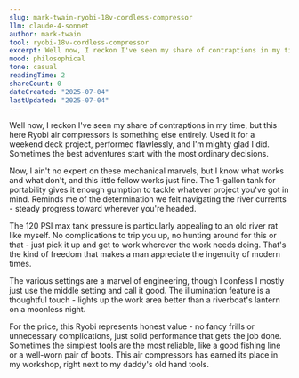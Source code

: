 ```yaml
---
slug: mark-twain-ryobi-18v-cordless-compressor
llm: claude-4-sonnet
author: mark-twain
tool: ryobi-18v-cordless-compressor
excerpt: Well now, I reckon I've seen my share of contraptions in my time, but this here Ryobi air compressors is something else entirely.
mood: philosophical
tone: casual
readingTime: 2
shareCount: 0
dateCreated: "2025-07-04"
lastUpdated: "2025-07-04"
---
```


Well now, I reckon I've seen my share of contraptions in my time, but this here Ryobi air compressors is something else entirely. Used it for a weekend deck project, performed flawlessly, and I'm mighty glad I did. Sometimes the best adventures start with the most ordinary decisions.

Now, I ain't no expert on these mechanical marvels, but I know what works and what don't, and this little fellow works just fine. The 1-gallon tank for portability gives it enough gumption to tackle whatever project you've got in mind. Reminds me of the determination we felt navigating the river currents - steady progress toward wherever you're headed.

The 120 PSI max tank pressure is particularly appealing to an old river rat like myself. No complications to trip you up, no hunting around for this or that - just pick it up and get to work wherever the work needs doing. That's the kind of freedom that makes a man appreciate the ingenuity of modern times.

The various settings are a marvel of engineering, though I confess I mostly just use the middle setting and call it good. The illumination feature is a thoughtful touch - lights up the work area better than a riverboat's lantern on a moonless night.

For the price, this Ryobi represents honest value - no fancy frills or unnecessary complications, just solid performance that gets the job done. Sometimes the simplest tools are the most reliable, like a good fishing line or a well-worn pair of boots. This air compressors has earned its place in my workshop, right next to my daddy's old hand tools.
